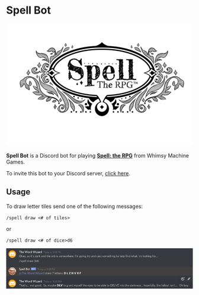 # Spell Bot

<p align="center">
  <img src="resources/media/spell-logo-transparent.png"  alt="Spell: the RPG Logo" />
</p>

**Spell Bot** is a Discord bot for playing [__**Spell: the RPG**__](https://whimsymachinegames.com/2019/08/29/spell-the-rpg/) from Whimsy Machine Games.

To invite this bot to your Discord server, [click here](https://discord.com/api/oauth2/authorize?client_id=736909104848568410&permissions=2048&scope=bot).

## Usage
To draw letter tiles send one of the following messages:
```
/spell draw <# of tiles>
```
 or
```
/spell draw <# of dice>d6
```

<img src="resources/media/spell-bot-example.png" alt="Usage Example" />
